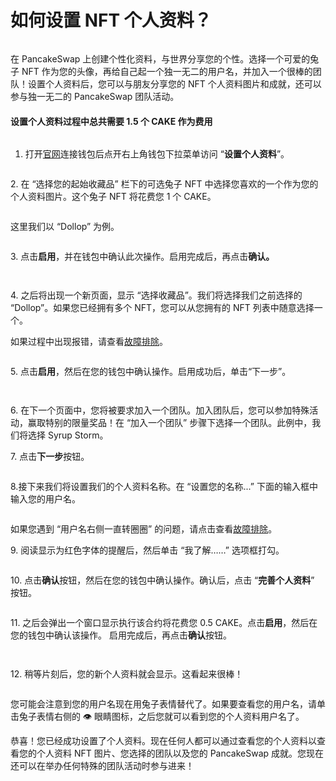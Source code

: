 # 如何设置 NFT 个人资料？

<figure><img src="../../.gitbook/assets/how-to-nft-profiles-header.png" alt=""><figcaption></figcaption></figure>

在 PancakeSwap 上创建个性化资料，与世界分享您的个性。选择一个可爱的兔子 NFT 作为您的头像，再给自己起一个独一无二的用户名，并加入一个很棒的团队！设置个人资料后，您可以与朋友分享您的 NFT 个人资料图片和成就，还可以参与独一无二的 PancakeSwap 团队活动。

#### 设置个人资料过程中总共需要 1.5 个 CAKE 作为费用

<figure><img src="../../.gitbook/assets/profile 1.png" alt=""><figcaption></figcaption></figure>

1. 打开[官网](https://pancakeswap.finance/profile)连接钱包后点开右上角钱包下拉菜单访问 “**设置个人资料**”。

<figure><img src="../../.gitbook/assets/profile 2.png" alt=""><figcaption></figcaption></figure>

&#x20;2\. 在 “选择您的起始收藏品” 栏下的可选兔子 NFT 中选择您喜欢的一个作为您的个人资料图片。这个兔子 NFT 将花费您 1 个 CAKE。

<figure><img src="../../.gitbook/assets/profile 3 (1).png" alt=""><figcaption></figcaption></figure>

这里我们以 “Dollop” 为例。

<figure><img src="../../.gitbook/assets/profile 5.png" alt=""><figcaption></figcaption></figure>

3\. 点击**启用**，并在钱包中确认此次操作。启用完成后，再点击**确认。**

<figure><img src="../../.gitbook/assets/profile 4.png" alt=""><figcaption></figcaption></figure>

<figure><img src="../../.gitbook/assets/profile 6.png" alt=""><figcaption></figcaption></figure>

&#x20;4\. 之后将出现一个新页面，显示 “选择收藏品”。我们将选择我们之前选择的 “Dollop”。如果您已经拥有多个 NFT，您可以从您拥有的 NFT 列表中随意选择一个。&#x20;

如果过程中出现报错，请查看[故障排除](../../click-here-for-help/troubleshooting-errors.md)。

<figure><img src="../../.gitbook/assets/profile 7.png" alt=""><figcaption></figcaption></figure>

&#x20;5\. 点击**启用**，然后在您的钱包中确认操作。启用成功后，单击“下一步”。

<figure><img src="../../.gitbook/assets/profile 8.png" alt=""><figcaption></figcaption></figure>

<figure><img src="../../.gitbook/assets/profile 9.png" alt=""><figcaption></figcaption></figure>

&#x20; 6\. 在下一个页面中，您将被要求加入一个团队。加入团队后，您可以参加特殊活动，赢取特别的限量奖品！在 “加入一个团队” 步骤下选择一个团队。此例中，我们将选择 Syrup Storm。

&#x20; 7\. 点击**下一步**按钮。

<figure><img src="../../.gitbook/assets/profile 10.png" alt=""><figcaption></figcaption></figure>

8.接下来我们将设置我们的个人资料名称。在 “设置您的名称...” 下面的输入框中输入您的用户名。

<figure><img src="../../.gitbook/assets/profile 11.png" alt=""><figcaption></figcaption></figure>

如果您遇到 “用户名右侧一直转圈圈” 的问题，请点击查看[故障排除](../../click-here-for-help/troubleshooting-errors.md#she-zhi-yong-hu-ming-shi-bu-ting-zhuan-quan-quan)。&#x20;

9\. 阅读显示为红色字体的提醒后，然后单击 “我了解……” 选项框打勾。

<figure><img src="../../.gitbook/assets/profile 12.png" alt=""><figcaption></figcaption></figure>

&#x20;10\. 点击**确认**按钮，然后在您的钱包中确认操作。确认后，点击 “**完善个人资料**” 按钮。

<figure><img src="../../.gitbook/assets/profile 13.png" alt=""><figcaption></figcaption></figure>

&#x20;11\. 之后会弹出一个窗口显示执行该合约将花费您 0.5 CAKE。点击**启用**，然后在您的钱包中确认该操作。 启用完成后，再点击**确认**按钮。

<figure><img src="../../.gitbook/assets/profile 14.png" alt=""><figcaption></figcaption></figure>

<figure><img src="../../.gitbook/assets/profile 15 (1).png" alt=""><figcaption></figcaption></figure>



&#x20;12\. 稍等片刻后，您的新个人资料就会显示。这看起来很棒！

<figure><img src="../../.gitbook/assets/profile 16 (1).png" alt=""><figcaption></figcaption></figure>

您可能会注意到您的用户名现在用兔子表情替代了。如果要查看您的用户名，请单击兔子表情右侧的 👁 眼睛图标，之后您就可以看到您的个人资料用户名了。&#x20;

恭喜！您已经成功设置了个人资料。现在任何人都可以通过查看您的个人资料以查看您的个人资料 NFT 图片、您选择的团队以及您的 PancakeSwap 成就。您现在还可以在举办任何特殊的团队活动时参与进来！
